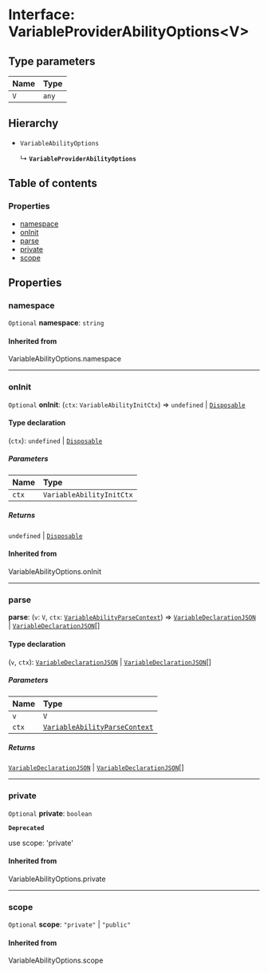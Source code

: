 # Interface: VariableProviderAbilityOptions\<V>

## Type parameters

| Name | Type |
| :------ | :------ |
| `V` | `any` |

## Hierarchy

* `VariableAbilityOptions`

  ↳ **`VariableProviderAbilityOptions`**

## Table of contents

### Properties

* [namespace](/en/auto-docs/editor/interfaces/VariableProviderAbilityOptions.md#namespace)
* [onInit](/en/auto-docs/editor/interfaces/VariableProviderAbilityOptions.md#oninit)
* [parse](/en/auto-docs/editor/interfaces/VariableProviderAbilityOptions.md#parse)
* [private](/en/auto-docs/editor/interfaces/VariableProviderAbilityOptions.md#private)
* [scope](/en/auto-docs/editor/interfaces/VariableProviderAbilityOptions.md#scope)

## Properties

### namespace

`Optional` **namespace**: `string`

#### Inherited from

VariableAbilityOptions.namespace

***

### onInit

`Optional` **onInit**: (`ctx`: `VariableAbilityInitCtx`) => `undefined` | [`Disposable`](/en/auto-docs/editor/interfaces/Disposable-1.md)

#### Type declaration

(`ctx`): `undefined` | [`Disposable`](/en/auto-docs/editor/interfaces/Disposable-1.md)

##### Parameters

| Name | Type |
| :------ | :------ |
| `ctx` | `VariableAbilityInitCtx` |

##### Returns

`undefined` | [`Disposable`](/en/auto-docs/editor/interfaces/Disposable-1.md)

#### Inherited from

VariableAbilityOptions.onInit

***

### parse

**parse**: (`v`: `V`, `ctx`: [`VariableAbilityParseContext`](/en/auto-docs/editor/interfaces/VariableAbilityParseContext.md)) => [`VariableDeclarationJSON`](/en/auto-docs/editor/types/VariableDeclarationJSON.md) | [`VariableDeclarationJSON`](/en/auto-docs/editor/types/VariableDeclarationJSON.md)\[]

#### Type declaration

(`v`, `ctx`): [`VariableDeclarationJSON`](/en/auto-docs/editor/types/VariableDeclarationJSON.md) | [`VariableDeclarationJSON`](/en/auto-docs/editor/types/VariableDeclarationJSON.md)\[]

##### Parameters

| Name | Type |
| :------ | :------ |
| `v` | `V` |
| `ctx` | [`VariableAbilityParseContext`](/en/auto-docs/editor/interfaces/VariableAbilityParseContext.md) |

##### Returns

[`VariableDeclarationJSON`](/en/auto-docs/editor/types/VariableDeclarationJSON.md) | [`VariableDeclarationJSON`](/en/auto-docs/editor/types/VariableDeclarationJSON.md)\[]

***

### private

`Optional` **private**: `boolean`

**`Deprecated`**

use scope: 'private'

#### Inherited from

VariableAbilityOptions.private

***

### scope

`Optional` **scope**: `"private"` | `"public"`

#### Inherited from

VariableAbilityOptions.scope
